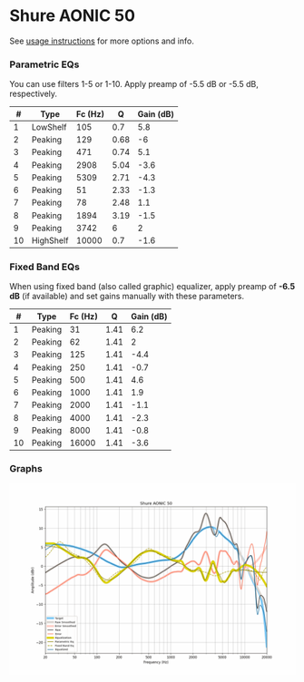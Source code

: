 # Shure AONIC 50
See [usage instructions](https://github.com/jaakkopasanen/AutoEq#usage) for more options and info.

### Parametric EQs
You can use filters 1-5 or 1-10. Apply preamp of -5.5 dB or -5.5 dB, respectively.

|   # | Type      |   Fc (Hz) |    Q |   Gain (dB) |
|-----|-----------|-----------|------|-------------|
|   1 | LowShelf  |       105 | 0.7  |         5.8 |
|   2 | Peaking   |       129 | 0.68 |        -6   |
|   3 | Peaking   |       471 | 0.74 |         5.1 |
|   4 | Peaking   |      2908 | 5.04 |        -3.6 |
|   5 | Peaking   |      5309 | 2.71 |        -4.3 |
|   6 | Peaking   |        51 | 2.33 |        -1.3 |
|   7 | Peaking   |        78 | 2.48 |         1.1 |
|   8 | Peaking   |      1894 | 3.19 |        -1.5 |
|   9 | Peaking   |      3742 | 6    |         2   |
|  10 | HighShelf |     10000 | 0.7  |        -1.6 |

### Fixed Band EQs
When using fixed band (also called graphic) equalizer, apply preamp of **-6.5 dB** (if available) and set gains manually with these parameters.

|   # | Type    |   Fc (Hz) |    Q |   Gain (dB) |
|-----|---------|-----------|------|-------------|
|   1 | Peaking |        31 | 1.41 |         6.2 |
|   2 | Peaking |        62 | 1.41 |         2   |
|   3 | Peaking |       125 | 1.41 |        -4.4 |
|   4 | Peaking |       250 | 1.41 |        -0.7 |
|   5 | Peaking |       500 | 1.41 |         4.6 |
|   6 | Peaking |      1000 | 1.41 |         1.9 |
|   7 | Peaking |      2000 | 1.41 |        -1.1 |
|   8 | Peaking |      4000 | 1.41 |        -2.3 |
|   9 | Peaking |      8000 | 1.41 |        -0.8 |
|  10 | Peaking |     16000 | 1.41 |        -3.6 |

### Graphs
![](./Shure%20AONIC%2050.png)
